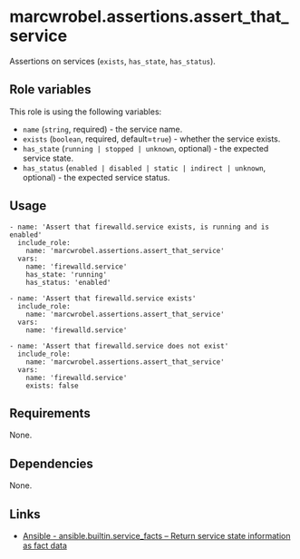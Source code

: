 # marcwrobel.assertions.assert_that_service

Assertions on services (`exists`, `has_state`, `has_status`).

## Role variables

This role is using the following variables:

- `name` (`string`, required) - the service name.
- `exists` (`boolean`, required, default=`true`) - whether the service exists.
- `has_state` (`running | stopped | unknown`, optional) - the expected service state.
- `has_status` (`enabled | disabled | static | indirect | unknown`, optional) - the expected service status.

## Usage

    - name: 'Assert that firewalld.service exists, is running and is enabled'
      include_role:
        name: 'marcwrobel.assertions.assert_that_service'
      vars:
        name: 'firewalld.service'
        has_state: 'running'
        has_status: 'enabled'

    - name: 'Assert that firewalld.service exists'
      include_role:
        name: 'marcwrobel.assertions.assert_that_service'
      vars:
        name: 'firewalld.service'

    - name: 'Assert that firewalld.service does not exist'
      include_role:
        name: 'marcwrobel.assertions.assert_that_service'
      vars:
        name: 'firewalld.service'
        exists: false

## Requirements

None.

## Dependencies

None.

## Links

- [Ansible - ansible.builtin.service_facts – Return service state information as fact data](https://docs.ansible.com/ansible/latest/collections/ansible/builtin/service_facts_module.html)
